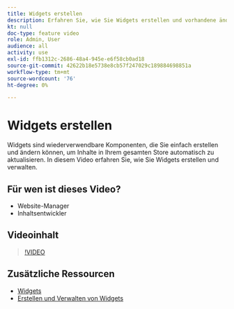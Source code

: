 ```yaml
---
title: Widgets erstellen
description: Erfahren Sie, wie Sie Widgets erstellen und vorhandene ändern, um Inhalte in Ihrem gesamten Store automatisch zu aktualisieren.
kt: null
doc-type: feature video
role: Admin, User
audience: all
activity: use
exl-id: ffb1312c-2686-48a4-945e-e6f58cb0ad18
source-git-commit: 42622b18e5738e8cb57f247029c189884698851a
workflow-type: tm+mt
source-wordcount: '76'
ht-degree: 0%

---
```


# Widgets erstellen

Widgets sind wiederverwendbare Komponenten, die Sie einfach erstellen und ändern können, um Inhalte in Ihrem gesamten Store automatisch zu aktualisieren. In diesem Video erfahren Sie, wie Sie Widgets erstellen und verwalten.

## Für wen ist dieses Video?

- Website-Manager
- Inhaltsentwickler

## Videoinhalt

>[!VIDEO](https://video.tv.adobe.com/v/343786?quality=12&learn=on)

## Zusätzliche Ressourcen

- [Widgets](https://docs.magento.com/user-guide/cms/widgets.html)
- [Erstellen und Verwalten von Widgets](https://docs.magento.com/user-guide/cms/widget-create.html)
